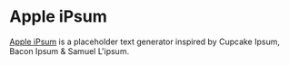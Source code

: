 # Apple iPsum

[Apple iPsum](http://appleipsum.com/) is a placeholder text generator inspired by Cupcake Ipsum, Bacon Ipsum & Samuel L'ipsum.
